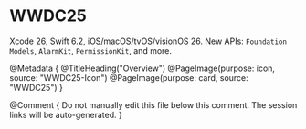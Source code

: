 # WWDC25

Xcode 26, Swift 6.2, iOS/macOS/tvOS/visionOS 26.
New APIs: ``Foundation Models``, ``AlarmKit``, ``PermissionKit``, and more. 

@Metadata {
   @TitleHeading("Overview")
   @PageImage(purpose: icon, source: "WWDC25-Icon")
   @PageImage(purpose: card, source: "WWDC25")
}

@Comment { Do not manually edit this file below this comment. The session links will be auto-generated. }
